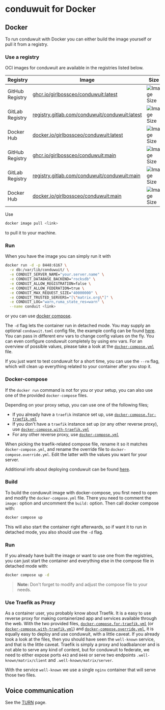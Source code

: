 # conduwuit for Docker

## Docker

To run conduwuit with Docker you can either build the image yourself or pull it from a registry.


### Use a registry

OCI images for conduwuit are available in the registries listed below.

| Registry        | Image                                                           | Size                          | Notes                  |
| --------------- | --------------------------------------------------------------- | ----------------------------- | ---------------------- |
| GitHub Registry | [ghcr.io/girlbossceo/conduwuit:latest][gh] | ![Image Size][shield-latest]  | Stable tagged image.          |
| GitLab Registry | [registry.gitlab.com/conduwuit/conduwuit:latest][gl] | ![Image Size][shield-latest]  | Stable tagged image.          |
| Docker Hub      | [docker.io/girlbossceo/conduwuit:latest][dh]             | ![Image Size][shield-latest]  | Stable tagged image.          |
| GitHub Registry | [ghcr.io/girlbossceo/conduwuit:main][gh]   | ![Image Size][shield-main]    | Stable main branch.   |
| GitLab Registry | [registry.gitlab.com/conduwuit/conduwuit:main][gl]   | ![Image Size][shield-main]    | Stable main branch.   |
| Docker Hub      | [docker.io/girlbossceo/conduwuit:main][dh]               | ![Image Size][shield-main]    | Stable main branch.   |

[dh]: https://hub.docker.com/repository/docker/girlbossceo/conduwuit
[gh]: https://github.com/girlbossceo/conduwuit/pkgs/container/conduwuit
[gl]: https://gitlab.com/conduwuit/conduwuit/container_registry/6351657
[shield-latest]: https://img.shields.io/docker/image-size/girlbossceo/conduwuit/latest
[shield-main]: https://img.shields.io/docker/image-size/girlbossceo/conduwuit/main


Use
```bash
docker image pull <link>
```
to pull it to your machine.


### Run

When you have the image you can simply run it with

```bash
docker run -d -p 8448:6167 \
  -v db:/var/lib/conduwuit/ \
  -e CONDUIT_SERVER_NAME="your.server.name" \
  -e CONDUIT_DATABASE_BACKEND="rocksdb" \
  -e CONDUIT_ALLOW_REGISTRATION=false \
  -e CONDUIT_ALLOW_FEDERATION=true \
  -e CONDUIT_MAX_REQUEST_SIZE="40000000" \
  -e CONDUIT_TRUSTED_SERVERS="[\"matrix.org\"]" \
  -e CONDUIT_LOG="warn,ruma_state_res=warn" \
  --name conduit <link>
```

or you can use [docker compose](#docker-compose).

The `-d` flag lets the container run in detached mode. You may supply an optional `conduwuit.toml` config file, the example config can be found [here](../configuration.md).
You can pass in different env vars to change config values on the fly. You can even configure conduwuit completely by using env vars. For an overview of possible
values, please take a look at the [`docker-compose.yml`](docker-compose.yml) file.

If you just want to test conduwuit for a short time, you can use the `--rm` flag, which will clean up everything related to your container after you stop it.

### Docker-compose

If the `docker run` command is not for you or your setup, you can also use one of the provided `docker-compose` files.

Depending on your proxy setup, you can use one of the following files;
- If you already have a `traefik` instance set up, use [`docker-compose.for-traefik.yml`](docker-compose.for-traefik.yml)
- If you don't have a `traefik` instance set up (or any other reverse proxy), use [`docker-compose.with-traefik.yml`](docker-compose.with-traefik.yml)
- For any other reverse proxy, use [`docker-compose.yml`](docker-compose.yml)

When picking the traefik-related compose file, rename it so it matches `docker-compose.yml`, and
rename the override file to `docker-compose.override.yml`. Edit the latter with the values you want
for your server.

Additional info about deploying conduwuit can be found [here](generic.md).

### Build

To build the conduwuit image with docker-compose, you first need to open and modify the `docker-compose.yml` file. There you need to comment the `image:` option and uncomment the `build:` option. Then call docker compose with:

```bash
docker compose up
```

This will also start the container right afterwards, so if want it to run in detached mode, you also should use the `-d` flag.

### Run

If you already have built the image or want to use one from the registries, you can just start the container and everything else in the compose file in detached mode with:

```bash
docker compose up -d
```

> **Note:** Don't forget to modify and adjust the compose file to your needs.

### Use Traefik as Proxy

As a container user, you probably know about Traefik. It is a easy to use reverse proxy for making
containerized app and services available through the web. With the two provided files,
[`docker-compose.for-traefik.yml`](docker-compose.for-traefik.yml) (or
[`docker-compose.with-traefik.yml`](docker-compose.with-traefik.yml)) and
[`docker-compose.override.yml`](docker-compose.override.yml), it is equally easy to deploy
and use conduwuit, with a little caveat. If you already took a look at the files, then you should have
seen the `well-known` service, and that is the little caveat. Traefik is simply a proxy and
loadbalancer and is not able to serve any kind of content, but for conduwuit to federate, we need to
either expose ports `443` and `8448` or serve two endpoints `.well-known/matrix/client` and
`.well-known/matrix/server`.

With the service `well-known` we use a single `nginx` container that will serve those two files.


## Voice communication

See the [TURN](../turn.md) page.
